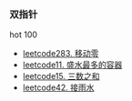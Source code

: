 ### 双指针
hot 100
* [leetcode283. 移动零](https://github.com/cyh756085049/web-system/blob/main/algorithms/leetcode/double-pointer/q283_moveZeros.js)
* [leetcode11. 盛水最多的容器](https://github.com/cyh756085049/web-system/blob/main/algorithms/leetcode/double-pointer/q11_maxArea.js)
* [leetcode15. 三数之和](https://github.com/cyh756085049/web-system/blob/main/algorithms/leetcode/double-pointer/q15_threeSum.js)
* [leetcode42. 接雨水](https://github.com/cyh756085049/web-system/blob/main/algorithms/leetcode/double-pointer/q42_trap.js)

